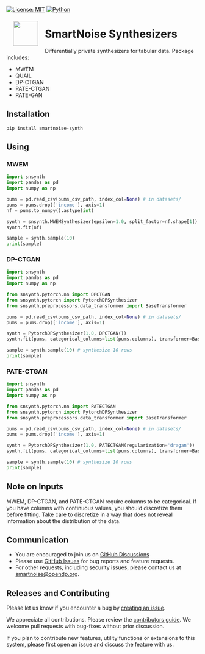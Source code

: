 [![License: MIT](https://img.shields.io/badge/License-MIT-yellow.svg)](https://opensource.org/licenses/MIT) [![Python](https://img.shields.io/badge/python-3.7%20%7C%203.8-blue)](https://www.python.org/)

<a href="https://smartnoise.org"><img src="https://github.com/opendp/smartnoise-sdk/raw/main/images/SmartNoise/SVG/Logo%20Mark_grey.svg" align="left" height="65" vspace="8" hspace="18"></a>

# SmartNoise Synthesizers

Differentially private synthesizers for tabular data.  Package includes:
* MWEM
* QUAIL
* DP-CTGAN
* PATE-CTGAN
* PATE-GAN

## Installation

```
pip install smartnoise-synth
```

## Using

### MWEM

```python
import snsynth
import pandas as pd
import numpy as np

pums = pd.read_csv(pums_csv_path, index_col=None) # in datasets/
pums = pums.drop(['income'], axis=1)
nf = pums.to_numpy().astype(int)

synth = snsynth.MWEMSynthesizer(epsilon=1.0, split_factor=nf.shape[1]) 
synth.fit(nf)

sample = synth.sample(10)
print(sample)
```
### DP-CTGAN

```python
import snsynth
import pandas as pd
import numpy as np

from snsynth.pytorch.nn import DPCTGAN
from snsynth.pytorch import PytorchDPSynthesizer
from snsynth.preprocessors.data_transformer import BaseTransformer

pums = pd.read_csv(pums_csv_path, index_col=None) # in datasets/
pums = pums.drop(['income'], axis=1)

synth = PytorchDPSynthesizer(1.0, DPCTGAN())
synth.fit(pums, categorical_columns=list(pums.columns), transformer=BaseTransformer)

sample = synth.sample(10) # synthesize 10 rows
print(sample)
```

### PATE-CTGAN

```python
import snsynth
import pandas as pd
import numpy as np

from snsynth.pytorch.nn import PATECTGAN
from snsynth.pytorch import PytorchDPSynthesizer
from snsynth.preprocessors.data_transformer import BaseTransformer

pums = pd.read_csv(pums_csv_path, index_col=None) # in datasets/
pums = pums.drop(['income'], axis=1)

synth = PytorchDPSynthesizer(1.0, PATECTGAN(regularization='dragan'))
synth.fit(pums, categorical_columns=list(pums.columns), transformer=BaseTransformer)

sample = synth.sample(10) # synthesize 10 rows
print(sample)
```

## Note on Inputs

MWEM, DP-CTGAN, and PATE-CTGAN require columns to be categorical. If you have columns with continuous values, you should discretize them before fitting.  Take care to discretize in a way that does not reveal information about the distribution of the data.

## Communication

- You are encouraged to join us on [GitHub Discussions](https://github.com/opendp/opendp/discussions/categories/smartnoise)
- Please use [GitHub Issues](https://github.com/opendp/smartnoise-sdk/issues) for bug reports and feature requests.
- For other requests, including security issues, please contact us at [smartnoise@opendp.org](mailto:smartnoise@opendp.org).

## Releases and Contributing

Please let us know if you encounter a bug by [creating an issue](https://github.com/opendp/smartnoise-sdk/issues).

We appreciate all contributions. Please review the [contributors guide](../contributing.rst). We welcome pull requests with bug-fixes without prior discussion.

If you plan to contribute new features, utility functions or extensions to this system, please first open an issue and discuss the feature with us.
